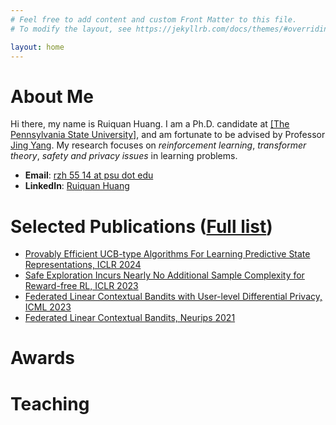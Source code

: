 ```yaml
---
# Feel free to add content and custom Front Matter to this file.
# To modify the layout, see https://jekyllrb.com/docs/themes/#overriding-theme-defaults

layout: home
---
```

# About Me
Hi there, my name is Ruiquan Huang. I am a Ph.D. candidate at <a href="https://psu.edu" target="_blank">[The Pennsylvania State University]</a>, and am fortunate to be advised by Professor <a href="https://www.ee.psu.edu/yang/">Jing Yang</a>. My research focuses on *reinforcement learning*, *transformer theory*, *safety and privacy issues* in learning problems.

- **Email**: <a href="mailto:rzh5514@psu.edu" target="_blank">rzh 55 14 at psu dot edu</a>
- **LinkedIn**: [Ruiquan Huang](https://www.linkedin.com/in/ruiquan-huang-369543185/)


# Selected Publications ([Full list](https://scholar.google.com/citations?user=0eo3JGgAAAAJ&hl=en))
- [Provably Efficient UCB-type Algorithms For Learning Predictive State Representations, ICLR 2024](https://arxiv.org/abs/2307.00405)
- [Safe Exploration Incurs Nearly No Additional Sample Complexity for Reward-free RL, ICLR 2023](https://arxiv.org/abs/2206.14057)
- [Federated Linear Contextual Bandits with User-level Differential Privacy, ICML 2023](https://proceedings.mlr.press/v202/huang23q.html)
- [Federated Linear Contextual Bandits, Neurips 2021](https://proceedings.neurips.cc/paper_files/paper/2021/hash/e347c51419ffb23ca3fd5050202f9c3d-Abstract.html)

# Awards

# Teaching



